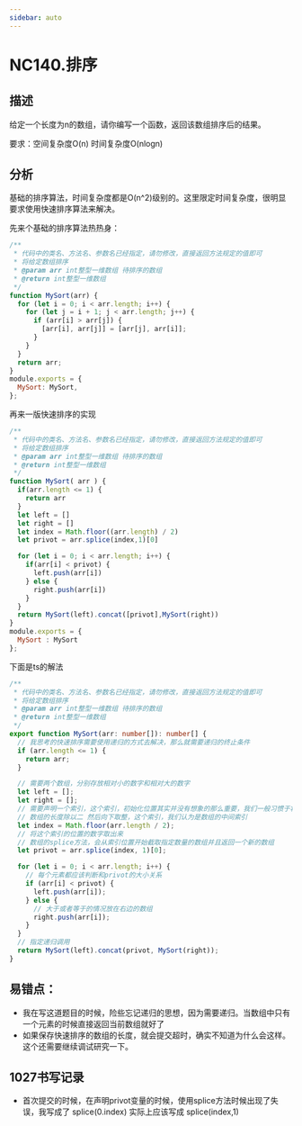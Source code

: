 ```yaml
---
sidebar: auto
---
```


# NC140.排序

## 描述
给定一个长度为n的数组，请你编写一个函数，返回该数组排序后的结果。

要求：空间复杂度O(n) 时间复杂度O(nlogn)

## 分析
基础的排序算法，时间复杂度都是O(n^2)级别的。这里限定时间复杂度，很明显要求使用快速排序算法来解决。

先来个基础的排序算法热热身：

```js
/**
 * 代码中的类名、方法名、参数名已经指定，请勿修改，直接返回方法规定的值即可
 * 将给定数组排序
 * @param arr int整型一维数组 待排序的数组
 * @return int整型一维数组
 */
function MySort(arr) {
  for (let i = 0; i < arr.length; i++) {
    for (let j = i + 1; j < arr.length; j++) {
      if (arr[i] > arr[j]) {
        [arr[i], arr[j]] = [arr[j], arr[i]];
      }
    }
  }
  return arr;
}
module.exports = {
  MySort: MySort,
};
```

再来一版快速排序的实现

```js
/**
 * 代码中的类名、方法名、参数名已经指定，请勿修改，直接返回方法规定的值即可
 * 将给定数组排序
 * @param arr int整型一维数组 待排序的数组
 * @return int整型一维数组
 */
function MySort( arr ) {
  if(arr.length <= 1) {
    return arr
  } 
  let left = []
  let right = []
  let index = Math.floor((arr.length) / 2)
  let privot = arr.splice(index,1)[0]

  for (let i = 0; i < arr.length; i++) {
    if(arr[i] < privot) {
      left.push(arr[i])
    } else {
      right.push(arr[i])
    }
  }
  return MySort(left).concat([privot],MySort(right))
}
module.exports = {
  MySort : MySort
};
```

下面是ts的解法

```ts
/**
 * 代码中的类名、方法名、参数名已经指定，请勿修改，直接返回方法规定的值即可
 * 将给定数组排序
 * @param arr int整型一维数组 待排序的数组
 * @return int整型一维数组
 */
export function MySort(arr: number[]): number[] {
  // 我思考的快速排序需要使用递归的方式去解决，那么就需要递归的终止条件
  if (arr.length <= 1) {
    return arr;
  }

  // 需要两个数组，分别存放相对小的数字和相对大的数字
  let left = [];
  let right = [];
  // 需要声明一个索引，这个索引，初始化位置其实并没有想象的那么重要，我们一般习惯于将其设置为中间的数字
  // 数组的长度除以二 然后向下取整，这个索引，我们认为是数组的中间索引
  let index = Math.floor(arr.length / 2);
  // 将这个索引的位置的数字取出来
  // 数组的splice方法，会从索引位置开始截取指定数量的数组并且返回一个新的数组
  let privot = arr.splice(index, 1)[0];

  for (let i = 0; i < arr.length; i++) {
    // 每个元素都应该判断和privot的大小关系
    if (arr[i] < privot) {
      left.push(arr[i]);
    } else {
      // 大于或者等于的情况放在右边的数组
      right.push(arr[i]);
    }
  }
  // 指定递归调用
  return MySort(left).concat(privot, MySort(right));
}

```

## 易错点：
- 我在写这道题目的时候，险些忘记递归的思想，因为需要递归。当数组中只有一个元素的时候直接返回当前数组就好了
- 如果保存快速排序的数组的长度，就会提交超时，确实不知道为什么会这样。这个还需要继续调试研究一下。

## 1027书写记录
- 首次提交的时候，在声明privot变量的时候，使用splice方法时候出现了失误，我写成了 splice(0.index) 实际上应该写成 splice(index,1)
